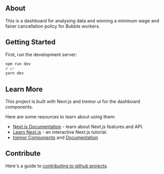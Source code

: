 ## About

This is a dashboard for analysing data and winning a minimum wage and fairer cancellation policy for Bubble workers.

## Getting Started

First, run the development server:

```bash
npm run dev
# or
yarn dev
```

## Learn More

This project is built with Next.js and tremor ui for the dashboard components.

Here are some resources to learn about using them:

- [Next.js Documentation](https://nextjs.org/docs) - learn about Next.js features and API.
- [Learn Next.js](https://nextjs.org/learn) - an interactive Next.js tutorial.
- [tremor Components](https://www.tremor.so/components) and [Documentation](https://www.tremor.so/docs/getting-started/installation)

## Contribute

Here's a guide to [contributing to github projects](https://dev.to/codesphere/how-to-start-contributing-to-open-source-projects-on-github-534n).
